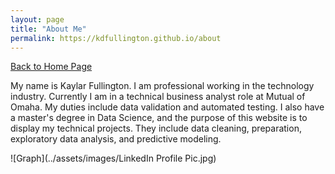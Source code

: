 ```yaml
---
layout: page
title: "About Me"
permalink: https://kdfullington.github.io/about
---
```


[Back to Home Page](https://kdfullington.github.io/kdfullington_portfolio/)

My name is Kaylar Fullington. I am professional working in the technology industry. Currently I am in a technical business analyst role at Mutual of Omaha. My duties include data validation and automated testing. I also have a master's degree in Data Science, and the purpose of this website is to display my technical projects. They include data cleaning, preparation, exploratory data analysis, and predictive modeling.

![Graph](../assets/images/LinkedIn Profile Pic.jpg)